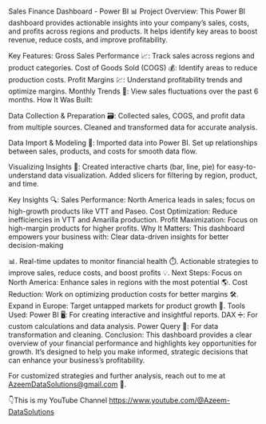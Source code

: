 Sales Finance Dashboard - Power BI 
📊 Project Overview: This Power BI dashboard provides actionable insights into your company’s sales, costs, and profits across regions and products. It helps identify key areas to boost revenue, reduce costs, and improve profitability.

Key Features: 
Gross Sales Performance 📈: 
Track sales across regions and product categories. Cost of Goods Sold (COGS) 💰: 
Identify areas to reduce production costs. Profit Margins 💹: 
Understand profitability trends and optimize margins. Monthly Trends 📅: 
View sales fluctuations over the past 6 months. How It Was Built:

Data Collection & Preparation 🗃️: Collected sales, COGS, and profit data from multiple sources. Cleaned and transformed data for accurate analysis.

Data Import & Modeling 🔗: Imported data into Power BI. Set up relationships between sales, products, and costs for smooth data flow.

Visualizing Insights 🎨: Created interactive charts (bar, line, pie) for easy-to-understand data visualization. Added slicers for filtering by region, product, and time.

Key Insights 🔍: Sales Performance: North America leads in sales; focus on high-growth products like VTT and Paseo. Cost Optimization: Reduce inefficiencies in VTT and Amarilla production. Profit Maximization: Focus on high-margin products for higher profits. Why It Matters: This dashboard empowers your business with:
Clear data-driven insights for better decision-making 

📊. Real-time updates to monitor financial health ⏱️. Actionable strategies to improve sales, reduce costs, and boost profits 💡. 
Next Steps: Focus on North America: Enhance sales in regions with the most potential 🌎. 
Cost Reduction: Work on optimizing production costs for better margins 🛠️. 
Expand in Europe: Target untapped markets for product growth 🚀. 
Tools Used: Power BI 🖥️: For creating interactive and insightful reports. DAX ➗: For custom calculations and data analysis. Power Query 🔄: For data transformation and cleaning. Conclusion: This dashboard provides a clear overview of your financial performance and highlights key opportunities for growth. It’s designed to help you make informed, strategic decisions that can enhance your business’s profitability.

For customized strategies and further analysis, reach out to me at AzeemDataSolutions@gmail.com 📧.

👇This is my YouTube Channel
https://www.youtube.com/@Azeem-DataSolutions
